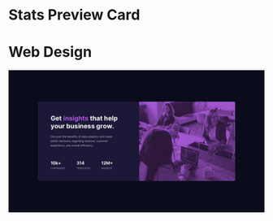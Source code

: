 # Stats Preview Card

# Web Design
![banner resmi](https://github.com/emrepiristinee/Stats-Preview-Card.github.io/blob/main/web-design.jpg)

